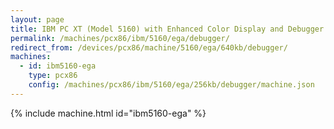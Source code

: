 ```yaml
---
layout: page
title: IBM PC XT (Model 5160) with Enhanced Color Display and Debugger
permalink: /machines/pcx86/ibm/5160/ega/debugger/
redirect_from: /devices/pcx86/machine/5160/ega/640kb/debugger/
machines:
  - id: ibm5160-ega
    type: pcx86
    config: /machines/pcx86/ibm/5160/ega/256kb/debugger/machine.json
---
```


{% include machine.html id="ibm5160-ega" %}
